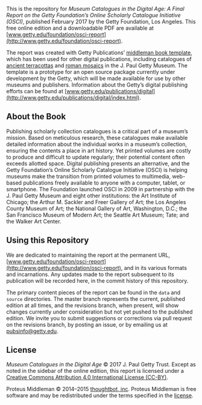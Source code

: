 This is the repository for *Museum Catalogues in the Digital Age: A Final Report on the Getty Foundation’s Online Scholarly Catalogue Initiative (OSCI)*, published February 2017 by the Getty Foundation, Los Angeles. This free online edition and a downloadable PDF are available at [www.getty.edu/foundation/osci-report](http://www.getty.edu/foundation/osci-report).

The report was created with Getty Publications’ [middleman book template](https://github.com/gettypubs/middleman-book-template), which has been used for other digital publications, including catalogues of [ancient terracottas](https://github.com/gettypubs/terracottas) and [roman mosaics](https://github.com/gettypubs/romanmosaics) in the J. Paul Getty Museum. The template is a prototype for an open source package currently under development by the Getty, which will be made available for use by other museums and publishers. Information about the Getty’s digital publishing efforts can be found at [www.getty.edu/publications/digital](http://www.getty.edu/publications/digital/index.html).

## About the Book

Publishing scholarly collection catalogues is a critical part of a museum’s mission. Based on meticulous research, these catalogues make available detailed information about the individual works in a museum’s collection, ensuring the contents a place in art history. Yet printed volumes are costly to produce and difficult to update regularly; their potential content often exceeds allotted space. Digital publishing presents an alternative, and the Getty Foundation’s Online Scholarly Catalogue Initiative (OSCI) is helping museums make the transition from printed volumes to multimedia, web-based publications freely available to anyone with a computer, tablet, or smartphone. The Foundation launched OSCI in 2009 in partnership with the J. Paul Getty Museum and eight other institutions: the Art Institute of Chicago; the Arthur M. Sackler and Freer Gallery of Art; the Los Angeles County Museum of Art; the National Gallery of Art, Washington, D.C.; the San Francisco Museum of Modern Art; the Seattle Art Museum; Tate; and the Walker Art Center.

## Using this Repository

We are dedicated to maintaining the report at the permanent URL, [www.getty.edu/foundation/osci-report](http://www.getty.edu/foundation/osci-report), and in its various formats and incarnations. Any updates made to the report subsequent to its publication will be recorded here, in the commit history of this repository.

The primary content pieces of the report can be found in the `data` and `source` directories. The master branch represents the current, published edition at all times, and the revisions branch, when present, will show changes currently under consideration but not yet pushed to the published edition. We invite you to submit suggestions or corrections via pull request on the revisions branch, by posting an issue, or by emailing us at [pubsinfo@getty.edu](mailto:pubsinfo@getty.edu).

## License

*Museum Catalogues in the Digital Age* © 2017 J. Paul Getty Trust. Except as noted in the sidebar of the online edition, this report is licensed under a [Creative Commons Attribution 4.0 International License (CC-BY)](http://creativecommons.org/licenses/by/4.0/).

Proteus Middleman © 2014–2015 [thoughtbot, inc](http://thoughtbot.com). Proteus Middleman is free software and may be redistributed under the terms specified in the [license](https://github.com/thoughtbot/bourbon/blob/master/LICENSE.md).

